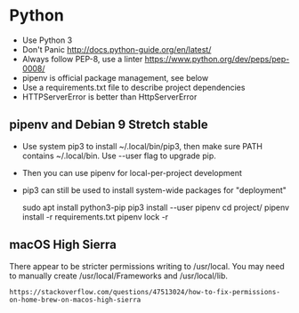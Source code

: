 # Python
- Use Python 3
- Don't Panic http://docs.python-guide.org/en/latest/
- Always follow PEP-8, use a linter https://www.python.org/dev/peps/pep-0008/
- pipenv is official package management, see below
- Use a requirements.txt file to describe project dependencies
- HTTPServerError is better than HttpServerError

## pipenv and Debian 9 Stretch stable
- Use system pip3 to install ~/.local/bin/pip3, then make sure PATH contains
  ~/.local/bin. Use --user flag to upgrade pip.
- Then you can use pipenv for local-per-project development
- pip3 can still be used to install system-wide packages for "deployment"

    sudo apt install python3-pip
    pip3 install --user pipenv
    cd project/
    pipenv install -r requirements.txt
    pipenv lock -r

## macOS High Sierra
There appear to be stricter permissions writing to /usr/local. You may need to
manually create /usr/local/Frameworks and /usr/local/lib.

    https://stackoverflow.com/questions/47513024/how-to-fix-permissions-on-home-brew-on-macos-high-sierra
